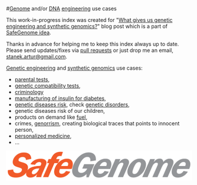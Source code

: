 #[Genome](https://en.wikipedia.org/wiki/Genome) and/or [DNA](https://en.wikipedia.org/wiki/DNA) [engineering](https://en.wikipedia.org/wiki/Genetic_engineering) use cases

This work-in-progress index was created for "[What gives us genetic engineering and synthetic genomics?](http://scalaakka.blogspot.com/2016/05/what-we-can-do-with-our-genome.html)" blog post which is a part of [SafeGenome idea](http://scalaakka.blogspot.com/search/label/SafeGenome).

Thanks in advance for helping me to keep this index always up to date. Please send updates/fixes via [pull requests](https://help.github.com/articles/using-pull-requests/) or just drop me an email, [stanek.artur@gmail.com](mailto:stanek.artur@gmail.com).

[Genetic engineering](https://en.wikipedia.org/wiki/Genetic_engineering) and [synthetic genomics](https://en.wikipedia.org/wiki/Synthetic_genomics) use cases:
- [parental tests](https://en.wikipedia.org/wiki/DNA_paternity_testing),
- [genetic compatibility tests](https://en.wikipedia.org/wiki/Genetic_matchmaking),
- [criminology](http://www.exploredna.co.uk/dna-and-criminology.html)
- [manufacturing of insulin for diabetes](http://www.dailymail.co.uk/sciencetech/article-3589785/Secret-meeting-150-scientists-considers-creating-synthetic-human-genome-decade-experts-warn-technology-lead-arms-race.html),
- [genetic diseases risk](https://en.wikipedia.org/wiki/Genetic_testing), check [genetic disorders](https://en.wikipedia.org/wiki/List_of_genetic_disorders),
- genetic diseases risk of our children,
- products on demand like [fuel](https://www.technologyreview.com/s/519791/genetically-modified-bacteria-produce-50-percent-more-fuel/),
- crimes, [genorrism](http://scalaakka.blogspot.com/2016/05/genorrism-danger-that-is-closer-each-day.html), creating biological traces that points to innocent person,
- [personalized medicine](http://www.ncbi.nlm.nih.gov/pmc/articles/PMC3128266/),
- ...

![SafeGenome logo](https://raw.githubusercontent.com/kermitas/SafeGenome/master/documentation/media/logo/SafeGenome.png)
